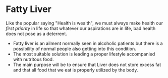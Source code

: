 # Fatty Liver

Like the popular saying "Health is wealth", we must always make health our *first priority* in life so that whatever our aspirations are in life, bad health does not pose as a deterrent.

- Fatty liver is an ailment normally seen in alcoholic patients but there is a possibility of normal people also getting into this condition.
- The most suitable solution is leading a proper lifestyle accompanied with nutritous food.
- The main purpose will be to ensure that Liver does not store excess fat and that all food that we eat is properly utilized by the body.
